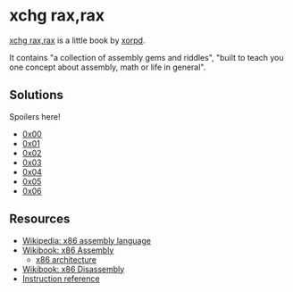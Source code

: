 # xchg rax,rax

[xchg rax,rax](https://www.xorpd.net/pages/xchg_rax/snip_00.html) is a little book by [xorpd](https://www.xorpd.net/).

It contains "a collection of assembly gems and riddles", "built to teach you one concept about assembly, math or life in general".

## Solutions

Spoilers here!

- [0x00](./0x00.asm)
- [0x01](./0x01.asm)
- [0x02](./0x02.asm)
- [0x03](./0x03.asm)
- [0x04](./0x04.asm)
- [0x05](./0x05.asm)
- [0x06](./0x06.asm)

## Resources

- [Wikipedia: x86 assembly language](https://en.wikipedia.org/wiki/X86_assembly_language)
- [Wikibook: x86 Assembly](https://en.wikibooks.org/wiki/X86_Assembly)
  - [x86 architecture](https://en.wikibooks.org/wiki/X86_Assembly/X86_Architecture)
- [Wikibook: x86 Disassembly](https://en.wikibooks.org/wiki/X86_Disassembly)
- [Instruction reference](https://www.felixcloutier.com/x86/index.html)
